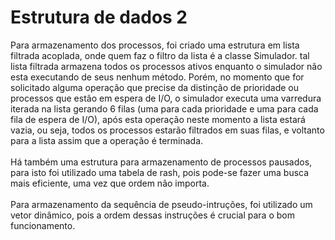 # Estrutura de dados 2
Para armazenamento dos processos, foi criado uma estrutura em lista filtrada acoplada, onde quem faz o filtro da lista é a classe Simulador. tal lista filtrada armazena todos os processos ativos enquanto o simulador não esta executando de seus nenhum método. Porém, no momento que for solicitado alguma operação que precise da distinção de prioridade ou processos que estão em espera de I/O, o simulador executa uma varredura iterada na lista gerando 6 filas (uma para cada prioridade e uma para cada fila de espera de I/O), após esta operação neste momento a lista estará vazia, ou seja, todos os processos estarão filtrados em suas filas, e voltanto para a lista assim que a operação é terminada.<br /><br />
Há também uma estrutura para armazenamento de processos pausados, para isto foi utilizado uma tabela de rash, pois pode-se fazer uma busca mais eficiente, uma vez que ordem não importa.<br /><br />
Para armazenamento da sequência de pseudo-intruções, foi utilizado um vetor dinâmico, pois a ordem dessas instruções é crucial para o bom funcionamento.
